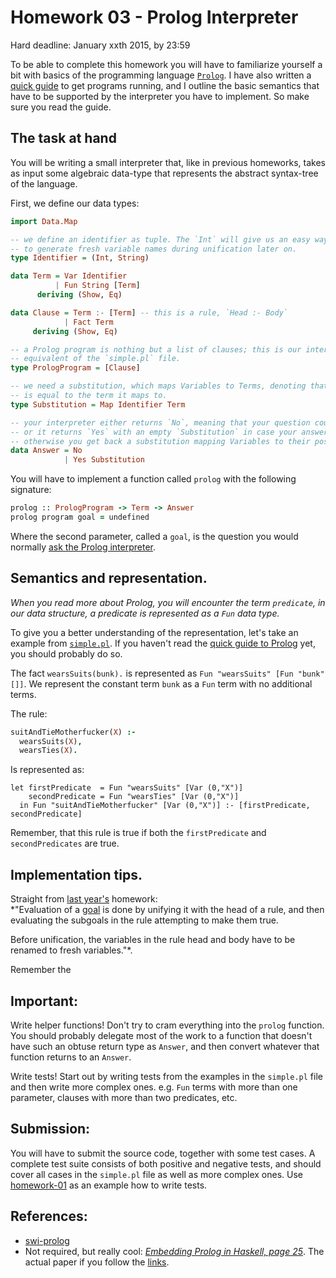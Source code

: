 Homework 03 - Prolog Interpreter
===============================================================================

Hard deadline: January xxth 2015, by 23:59

To be able to complete this homework you will have to familiarize yourself a bit with basics of the programming language [`Prolog`](http://www.swi-prolog.org/). I have also written a [quick guide](./prolog-quick-guide.md) to get programs running, and I outline the basic semantics that have to be supported by the interpreter you have to implement. So make sure you read the guide.  

The task at hand
------------------------------------------------------------------------------
You will be writing a small interpreter that, like in previous homeworks, takes as input some algebraic data-type that represents the abstract syntax-tree of the language.  


First, we define our data types:

```Haskell
import Data.Map

-- we define an identifier as tuple. The `Int` will give us an easy way
-- to generate fresh variable names during unification later on.
type Identifier = (Int, String)

data Term = Var Identifier
          | Fun String [Term]
      deriving (Show, Eq)

data Clause = Term :- [Term] -- this is a rule, `Head :- Body`
            | Fact Term
     deriving (Show, Eq)

-- a Prolog program is nothing but a list of clauses; this is our interpreter's
-- equivalent of the `simple.pl` file.
type PrologProgram = [Clause]

-- we need a substitution, which maps Variables to Terms, denoting that a variable
-- is equal to the term it maps to.
type Substitution = Map Identifier Term

-- your interpreter either returns `No`, meaning that your question could not be answered.
-- or it returns `Yes` with an empty `Substitution` in case your answer is a simple "true",
-- otherwise you get back a substitution mapping Variables to their possible values. 
data Answer = No
            | Yes Substitution
```

You will have to implement a function called `prolog` with the following signature:
```prolog
prolog :: PrologProgram -> Term -> Answer
prolog program goal = undefined
```  
Where the second parameter, called a `goal`, is the question you would normally [ask the Prolog interpreter](./prolog-quick-guide.md#L74).  


Semantics and representation.
------------------------------------------------------------------------------  

*_When you read more about Prolog, you will encounter the term `predicate`, in our data structure, a predicate is represented as a `Fun` data type._*  

To give you a better understanding of the representation, let's take an example from [`simple.pl`](./simple.pl). If you haven't read the [quick guide to Prolog](./prolog-quick-guide) yet, you should probably do so.

The fact `wearsSuits(bunk).` is represented as `Fun "wearsSuits" [Fun "bunk" []]`. We represent the constant term `bunk` as a `Fun` term with no additional terms.

The rule:   
```prolog
suitAndTieMotherfucker(X) :-
  wearsSuits(X),
  wearsTies(X).
```
Is represented as:
```
let firstPredicate  = Fun "wearsSuits" [Var (0,"X")]
    secondPredicate = Fun "wearsTies" [Var (0,"X")]
  in Fun "suitAndTieMotherfucker" [Var (0,"X")] :- [firstPredicate, secondPredicate]
```

Remember, that this rule is true if both the `firstPredicate` and `secondPredicates` are true.


Implementation tips.
------------------------------------------------------------------------------

Straight from [last year's](http://bigfoot.cs.upt.ro/~marius/curs/plda/2013/hw4.html) homework:  
*"Evaluation of a [goal](./homework-03.md#L50) is done by unifying it with the head of a rule, and then evaluating the subgoals in the rule attempting to make them true.  

Before unification, the variables in the rule head and body have to be renamed to fresh variables."*.

Remember the


Important:
------------------------------------------------------------------------------


Write helper functions! Don't try to cram everything into the `prolog` function. You should probably delegate most of the work to a function that doesn't have such an obtuse return type as `Answer`, and then convert whatever that function returns to an `Answer`.  

Write tests! Start out by writing tests from the examples in the `simple.pl` file and then
write more complex ones. e.g. `Fun` terms with more than one parameter, clauses with more than two predicates, etc. 


Submission:
------------------------------------------------------------------------------  


You will have to submit the source code, together with some test cases. A complete test suite consists of both positive and negative tests, and should cover all cases in the `simple.pl` file as well as more complex ones. Use [homework-01](../01/Interpreter-tests.hs) as an example how to write tests.



References:
------------------------------------------------------------------------------  

* [swi-prolog](http://www.swi-prolog.org/)  
* Not required, but really cool: [*_Embedding Prolog in Haskell, page 25_*](http://lambda-the-ultimate.org/node/112). The actual paper if you follow the [links](http://www.cs.uu.nl/research/techreps/repo/CS-1999/1999-28.pdf).  
